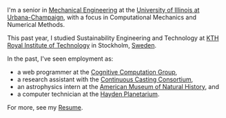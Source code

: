 I'm a senior in [Mechanical Engineering](http://mechanical.illinois.edu/) at the [University of Illinois at Urbana-Champaign](http://illinois.edu/), with a focus in Computational Mechanics and Numerical Methods.

This past year, I studied Sustainability Engineering and Technology at [KTH Royal Institute of Technology](https://www.kth.se/) in Stockholm, [Sweden](http://sweden.jbuckland.com).

In the past, I've seen employment as:

 - a web programmer at the [Cognitive Computation Group](http://cogcomp.cs.illinois.edu/),
 - a research assistant with the [Continuous Casting Consortium](http://ccc.illinois.edu/), 
 - an astrophysics intern at the [American Museum of Natural History](http://www.amnh.org/), and
 - a computer technician at the [Hayden Planetarium](http://www.amnh.org/our-research/hayden-planetarium). 

For more, see my [Resume](/resume.pdf).
